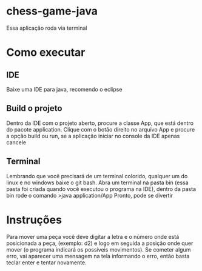 # chess-game-java
Essa aplicação roda via terminal
# Como executar
## IDE
Baixe uma IDE para java, recomendo o eclipse
## Build o projeto
Dentro da IDE com o projeto aberto, procure a classe App, que está dentro do pacote application.
Clique com o botão direito no arquivo App e procure a opção build ou run, se a aplicação iniciar no console da IDE apenas cancele
## Terminal
Lembrando que você precisará de um terminal colorido, qualquer um do linux e no windows baixe o git bash.
Abra um terminal na pasta bin (essa pasta foi criada quando você executou o programa na IDE), dentro da pasta bin rode o comando >java application/App
Pronto, pode se divertir

# Instruções
Para mover uma peça você deve digitar a letra e o número onde está posicionada a peça, (exemplo: 
d2) e logo em seguida a posição onde quer mover (o programa indicará os possíveis movimentos).
Se cometer algum erro, vai aparecer uma mensagem na tela informando o erro, então basta teclar enter e tentar novamente.

